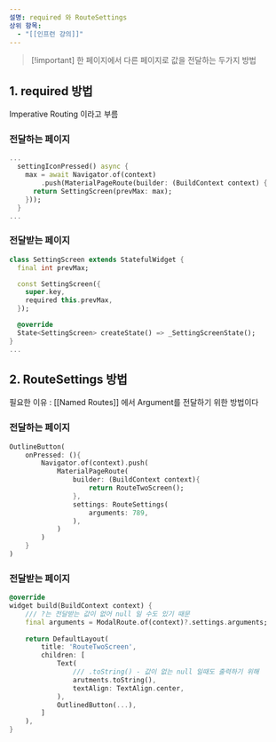 ```yaml
---
설명: required 와 RouteSettings
상위 항목:
  - "[[인프런 강의]]"
---
```

> [!important] 한 페이지에서 다른 페이지로 값을 전달하는 두가지 방법

  

## 1. required 방법

Imperative Routing 이라고 부름

### 전달하는 페이지

```Dart
... 
  settingIconPressed() async {
    max = await Navigator.of(context)
        .push(MaterialPageRoute(builder: (BuildContext context) {
      return SettingScreen(prevMax: max);
    }));
  }
...
```

### 전달받는 페이지

```Dart
class SettingScreen extends StatefulWidget {
  final int prevMax;

  const SettingScreen({
    super.key,
    required this.prevMax,
  });

  @override
  State<SettingScreen> createState() => _SettingScreenState();
}
...
```

  

  

## 2. RouteSettings 방법

필요한 이유 : [[Named Routes]] 에서 Argument를 전달하기 위한 방법이다

### 전달하는 페이지

```Dart
OutlineButton(
	onPressed: (){
		Navigator.of(context).push(
			MaterialPageRoute(
				builder: (BuildContext context){
					return RouteTwoScreen();
				},
				settings: RouteSettings(
					arguments: 789,	
				),
			)
		)
	}
)
```

### 전달받는 페이지

```Dart
@override
widget build(BuildContext context) {
	/// ?는 전달받는 값이 없어 null 일 수도 있기 때문
	final arguments = ModalRoute.of(context)?.settings.arguments;
	
	return DefaultLayout(
		title: 'RouteTwoScreen',
		children: [
			Text(
				/// .toString() - 값이 없는 null 일때도 출력하기 위해
				arutments.toString(),
				textAlign: TextAlign.center,
			),
			OutlinedButton(...),
		]
	),
}
```